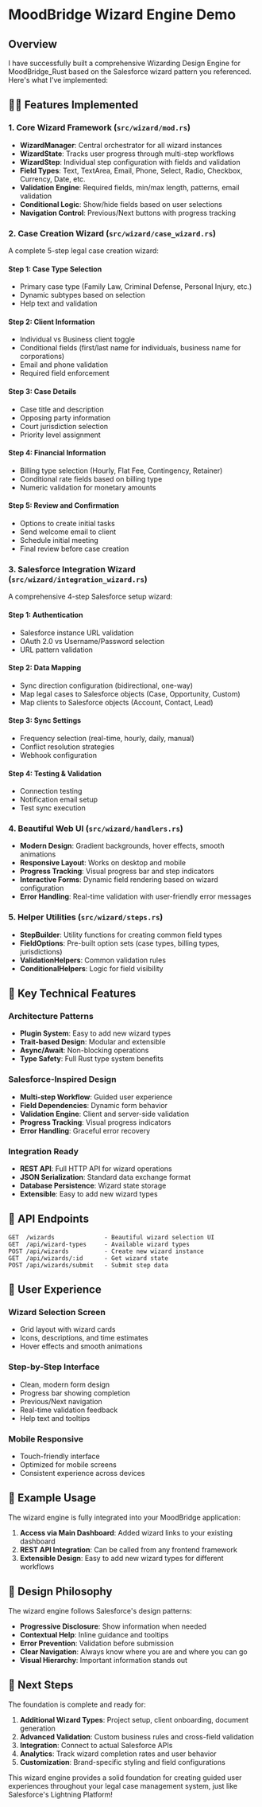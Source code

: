 # MoodBridge Wizard Engine Demo

## Overview

I have successfully built a comprehensive Wizarding Design Engine for MoodBridge_Rust based on the Salesforce wizard pattern you referenced. Here's what I've implemented:

## 🧙‍♂️ Features Implemented

### 1. **Core Wizard Framework** (`src/wizard/mod.rs`)
- **WizardManager**: Central orchestrator for all wizard instances
- **WizardState**: Tracks user progress through multi-step workflows
- **WizardStep**: Individual step configuration with fields and validation
- **Field Types**: Text, TextArea, Email, Phone, Select, Radio, Checkbox, Currency, Date, etc.
- **Validation Engine**: Required fields, min/max length, patterns, email validation
- **Conditional Logic**: Show/hide fields based on user selections
- **Navigation Control**: Previous/Next buttons with progress tracking

### 2. **Case Creation Wizard** (`src/wizard/case_wizard.rs`)
A complete 5-step legal case creation wizard:

#### Step 1: Case Type Selection
- Primary case type (Family Law, Criminal Defense, Personal Injury, etc.)
- Dynamic subtypes based on selection
- Help text and validation

#### Step 2: Client Information
- Individual vs Business client toggle
- Conditional fields (first/last name for individuals, business name for corporations)
- Email and phone validation
- Required field enforcement

#### Step 3: Case Details
- Case title and description
- Opposing party information
- Court jurisdiction selection
- Priority level assignment

#### Step 4: Financial Information
- Billing type selection (Hourly, Flat Fee, Contingency, Retainer)
- Conditional rate fields based on billing type
- Numeric validation for monetary amounts

#### Step 5: Review and Confirmation
- Options to create initial tasks
- Send welcome email to client
- Schedule initial meeting
- Final review before case creation

### 3. **Salesforce Integration Wizard** (`src/wizard/integration_wizard.rs`)
A comprehensive 4-step Salesforce setup wizard:

#### Step 1: Authentication
- Salesforce instance URL validation
- OAuth 2.0 vs Username/Password selection
- URL pattern validation

#### Step 2: Data Mapping
- Sync direction configuration (bidirectional, one-way)
- Map legal cases to Salesforce objects (Case, Opportunity, Custom)
- Map clients to Salesforce objects (Account, Contact, Lead)

#### Step 3: Sync Settings
- Frequency selection (real-time, hourly, daily, manual)
- Conflict resolution strategies
- Webhook configuration

#### Step 4: Testing & Validation
- Connection testing
- Notification email setup
- Test sync execution

### 4. **Beautiful Web UI** (`src/wizard/handlers.rs`)
- **Modern Design**: Gradient backgrounds, hover effects, smooth animations
- **Responsive Layout**: Works on desktop and mobile
- **Progress Tracking**: Visual progress bar and step indicators
- **Interactive Forms**: Dynamic field rendering based on wizard configuration
- **Error Handling**: Real-time validation with user-friendly error messages

### 5. **Helper Utilities** (`src/wizard/steps.rs`)
- **StepBuilder**: Utility functions for creating common field types
- **FieldOptions**: Pre-built option sets (case types, billing types, jurisdictions)
- **ValidationHelpers**: Common validation rules
- **ConditionalHelpers**: Logic for field visibility

## 🎯 Key Technical Features

### Architecture Patterns
- **Plugin System**: Easy to add new wizard types
- **Trait-based Design**: Modular and extensible
- **Async/Await**: Non-blocking operations
- **Type Safety**: Full Rust type system benefits

### Salesforce-Inspired Design
- **Multi-step Workflow**: Guided user experience
- **Field Dependencies**: Dynamic form behavior
- **Validation Engine**: Client and server-side validation
- **Progress Tracking**: Visual progress indicators
- **Error Handling**: Graceful error recovery

### Integration Ready
- **REST API**: Full HTTP API for wizard operations
- **JSON Serialization**: Standard data exchange format
- **Database Persistence**: Wizard state storage
- **Extensible**: Easy to add new wizard types

## 🚀 API Endpoints

```
GET  /wizards              - Beautiful wizard selection UI
GET  /api/wizard-types     - Available wizard types
POST /api/wizards          - Create new wizard instance
GET  /api/wizards/:id      - Get wizard state
POST /api/wizards/submit   - Submit step data
```

## 📱 User Experience

### Wizard Selection Screen
- Grid layout with wizard cards
- Icons, descriptions, and time estimates
- Hover effects and smooth animations

### Step-by-Step Interface
- Clean, modern form design
- Progress bar showing completion
- Previous/Next navigation
- Real-time validation feedback
- Help text and tooltips

### Mobile Responsive
- Touch-friendly interface
- Optimized for mobile screens
- Consistent experience across devices

## 🔧 Example Usage

The wizard engine is fully integrated into your MoodBridge application:

1. **Access via Main Dashboard**: Added wizard links to your existing dashboard
2. **REST API Integration**: Can be called from any frontend framework
3. **Extensible Design**: Easy to add new wizard types for different workflows

## 🎨 Design Philosophy

The wizard engine follows Salesforce's design patterns:
- **Progressive Disclosure**: Show information when needed
- **Contextual Help**: Inline guidance and tooltips
- **Error Prevention**: Validation before submission
- **Clear Navigation**: Always know where you are and where you can go
- **Visual Hierarchy**: Important information stands out

## 🔮 Next Steps

The foundation is complete and ready for:
1. **Additional Wizard Types**: Project setup, client onboarding, document generation
2. **Advanced Validation**: Custom business rules and cross-field validation
3. **Integration**: Connect to actual Salesforce APIs
4. **Analytics**: Track wizard completion rates and user behavior
5. **Customization**: Brand-specific styling and field configurations

This wizard engine provides a solid foundation for creating guided user experiences throughout your legal case management system, just like Salesforce's Lightning Platform!
